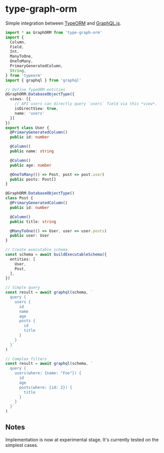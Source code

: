 # type-graph-orm

Simple integration between [TypeORM](https://github.com/typeorm/typeorm) and [GraphQL.js](https://github.com/graphql/graphql-js).

```typescript
import * as GraphORM from 'type-graph-orm'
import {
  Column,
  Field,
  Int,
  ManyToOne,
  OneToMany,
  PrimaryGeneratedColumn,
  String,
} from 'typeorm'
import { graphql } from 'graphql'

// Define TypeORM entities
@GraphORM.DatabaseObjectType({
  views: [{
    // API users can directly query `users` field via this *view*.
    isDirectView: true,
    name: 'users'
  }]
})
export class User {
  @PrimaryGeneratedColumn()
  public id: number

  @Column()
  public name: string

  @Column()
  public age: number

  @OneToMany(() => Post, post => post.user)
  public posts: Post[]
}

@GraphORM.DatabaseObjectType()
class Post {
  @PrimaryGeneratedColumn()
  public id: number

  @Column()
  public title: string

  @ManyToOne(() => User, user => user.posts)
  public user: User
}

// Create executable schema
const schema = await buildExecutableSchema({
  entities: [
    User,
    Post,
  ],
})

// Simple query
const result = await graphql(schema, `
  query {
    users {
      id
      name
      age
      posts {
        id
        title
      }
    }
  }`
)

// Complex filters
const result = await graphql(schema, `
  query {
    users(where: {name: "Foo"}) {
      id
      age
      posts(where: {id: 2}) {
        title
      }
    }
  }`
)
```

## Notes
Implementation is now at experimental stage. It's currently tested on the simplest cases.
